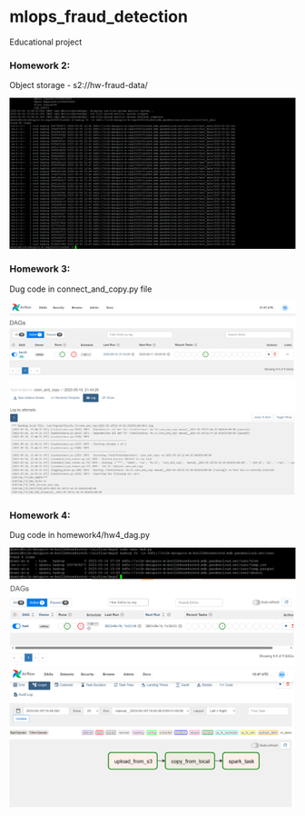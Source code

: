 # mlops_fraud_detection
Educational project

### Homework 2:
Object storage - s2://hw-fraud-data/

![Data in cluster](https://github.com/Harunatsuko/mlops_fraud_detection/blob/main/3.PNG?raw=true)

### Homework 3:
Dug code in connect_and_copy.py file

![Airflow screenshot](https://github.com/Harunatsuko/mlops_fraud_detection/blob/main/result_dug.PNG?raw=true)
![Dug succes log](https://github.com/Harunatsuko/mlops_fraud_detection/blob/main/succes_log.PNG?raw=true)

### Homework 4:
Dug code in homework4/hw4_dag.py

![Data in cluster](https://github.com/Harunatsuko/mlops_fraud_detection/blob/main/homework4/0.PNG?raw=true)
![Airflow screenshot](https://github.com/Harunatsuko/mlops_fraud_detection/blob/main/homework4/1.PNG?raw=true)
![Graph](https://github.com/Harunatsuko/mlops_fraud_detection/blob/main/homework4/2.PNG?raw=true)

